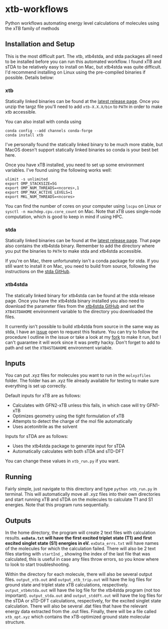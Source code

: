 # xtb-workflows
Python workflows automating energy level calculations of molecules using the xTB family of methods

## Installation and Setup

This is the most difficult part. The xtb, xtb4stda, and stda packages all need to be installed before you can run this automated workflow. I found xTB and sTDA to be relatively easy to install on Mac, but xtb4stda was quite difficult. I'd recommend installing on Linux using the pre-compiled binaries if possible. Details below:

### xtb

Statically linked binaries can be found at the [latest release page](https://github.com/grimme-lab/xtb/releases/latest). Once you unzip the targz file you'll need to add `xtb-X.X.X/bin` to `PATH` in order to make xtb accessible.

You can also install with conda using

    conda config --add channels conda-forge
    conda install xtb
    
I've personally found the statically linked binary to be much more stable, but MacOS doesn't support statically linked binaries so conda is your best bet here.

Once you have xTB installed, you need to set up some environment variables. I've found using the following works well:

    ulimit -s unlimited
    export OMP_STACKSIZE=5G
    export OMP_NUM_THREADS=<ncores>,1
    export OMP_MAX_ACTIVE_LEVELS=1
    export MKL_NUM_THREADS=<ncores>
    
You can find the number of cores on your computer using `lscpu` on Linux or `sysctl -n machdep.cpu.core_count` on Mac. Note that xTB uses single-node computation, which is good to keep in mind if using HPC.

### stda

Statically linked binaries can be found at the [latest release page](https://github.com/grimme-lab/xtb4stda/releases/latest). That page also contains the xtb4stda binary. Remember to add the directory where you put the binaries to `PATH` to make stda and xtb4stda accessible.

If you're on Mac, there unfortunately isn't a conda package for stda. If you still want to install it on Mac, you need to build from source, following the instructions on the [stda GitHub](https://github.com/grimme-lab/stda). 

### xtb4stda

The statically linked binary for xtb4stda can be found at the stda release page. Once you have the xtb4stda binary installed you also need to download the parameter files from the [xtb4stda GitHub](https://github.com/grimme-lab/xtb4stda) and set the `XTB4STDAHOME` environment variable to the directory you downloaded the files.

It currently isn't possible to build xtb4stda from source in the same way as stda, I have an [issue](https://github.com/grimme-lab/xtb4stda/issues/9) open to request this feature. You can try to follow the procedure I outline in the issue or take a look at my [fork](https://github.com/shomikverma/xtb4stda) to make it run, but I can't guarantee it will work since it was pretty hacky. Don't forget to add to path and set the `XTB4STDAHOME` environment variable.

## Inputs

You can put .xyz files for molecules you want to run in the `molxyzfiles` folder. The folder has an .xyz file already available for testing to make sure everything is set up correctly.

Default inputs for xTB are as follows:
* Calculates with GFN2-xTB unless this fails, in which case will try GFN1-xTB
* Optimizes geometry using the tight formulation of xTB
* Attempts to detect the charge of the mol file automatically
* Uses acetonitrile as the solvent

Inputs for sTDA are as follows:
* Uses the xtb4stda package to generate input for sTDA
* Automatically calculates with both sTDA and sTD-DFT

You can change these values in `xtb_run.py` if you want.

## Running

Fairly simple, just navigate to this directory and type `python xtb_run.py` in terminal. This will automatically move all .xyz files into their own directories and start running xTB and sTDA on the molecules to calculate T1 and S1 energies. Note that this program runs sequentially.

## Outputs

In the home directory, the program will create 2 text files with calculation results. **`exData.txt` will have the first excited triplet state (T1) and first excited singlet state (S1) energies in eV.** `exData_errs.txt` will have names of the molecules for which the calculation failed. There will also be 2 text files starting with `startInd_`, showing the index of the last file that was calculated, this is useful in case any files throw errors, so you know where to look to start troubleshooting.

Within the directory for each molecule, there will also be several output files. `output_xtb.out` and `output_xtb_trip.out` will have the log files for ground state and triplet state xTB calculations, respectively. `output_xtb4stda.out` will have the log file for the xtb4stda program (not too important). `output_stda.out` and `output_stddft.out` will have the log files for the sTDA or sTD-DFT calculations, respectively, for the excited singlet state calculation. There will also be several .dat files that have the relevant energy data extracted from the .out files. Finally, there will be a file called `xtb_opt.xyz` which contains the xTB-optimized ground state molecular structure.